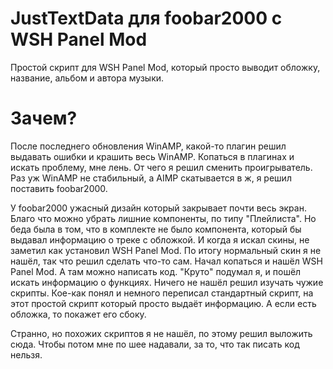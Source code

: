 # JustTextData для foobar2000 с WSH Panel Mod
Простой скрипт для WSH Panel Mod, который просто выводит обложку, название, альбом и автора музыки.

# Зачем?
После последнего обновления WinAMP, какой-то плагин решил выдавать ошибки и крашить весь WinAMP. 
Копаться в плагинах и искать проблему, мне лень. От чего я решил сменить проигрыватель.
Раз уж WinAMP не стабильный, а AIMP скатывается в ж, я решил поставить foobar2000. 

У foobar2000 ужасный дизайн который закрывает почти весь экран. Благо что можно убрать лишние компоненты, 
по типу "Плейлиста".
Но беда была в том, что в комплекте не было компонента, который бы выдавал информацию о треке с обложкой.
И когда я искал скины, не заметил как установил WSH Panel Mod. По итогу нормальный скин я не нашёл, 
так что решил сделать что-то сам. Начал копаться и нашёл WSH Panel Mod. А там можно написать код. 
"Круто" подумал я, и пошёл искать информацию о функциях. Ничего не нашёл решил изучать чужие скрипты. 
Кое-как понял и немного переписал стандартный скрипт, на этот простой скрипт который просто выдаёт информацию.
А если есть обложка, то покажет его сбоку.

Странно, но похожих скриптов я не нашёл, по этому решил выложить сюда. 
Чтобы потом мне по шее надавали, за то, что так писать код нельзя. 
